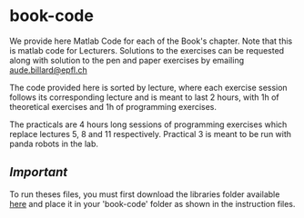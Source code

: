# book-code
We provide here Matlab Code for each of the Book's chapter. Note that this is matlab code for Lecturers. Solutions to the exercises can be requested along with solution to the pen and paper exercises by emailing aude.billard@epfl.ch 

The code provided here is sorted by lecture, where each exercise session follows its corresponding lecture and is meant to last 2 hours, with 1h of theoretical exercises and 1h of programming exercises. 

The practicals are 4 hours long sessions of programming exercises which replace lectures 5, 8 and 11 respectively. Practical 3 is meant to be run with panda robots in the lab. 

## *Important*
To run theses files, you must first download the libraries folder available [here](https://www.dropbox.com/s/5r6thx6w8wuaarb/libraries.zip?dl=0) and place it in your 'book-code' folder as shown in the instruction files.

